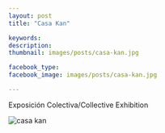 ```yaml
---
layout: post
title: "Casa Kan"

keywords: 
description: 
thumbnail: images/posts/casa-kan.jpg

facebook_type: 
facebook_image: images/posts/casa-kan.jpg

---
```


Exposición Colectiva/Collective Exhibition

![casa kan](https://github.com/boonil/boonil.com/blob/gh-pages/images/posts/casa-kan.jpg?raw=true)

